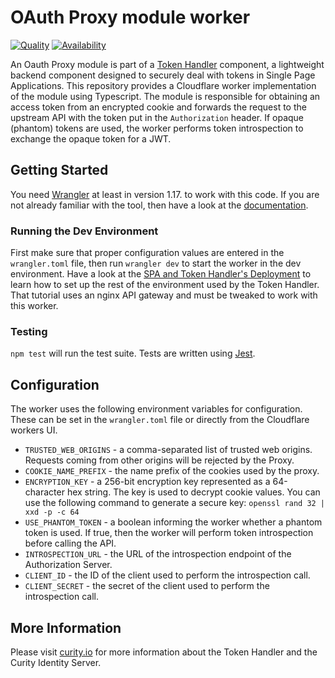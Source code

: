 # OAuth Proxy module worker 

[![Quality](https://img.shields.io/badge/quality-experiment-red)](https://curity.io/resources/code-examples/status/)
[![Availability](https://img.shields.io/badge/availability-source-blue)](https://curity.io/resources/code-examples/status/)

An Oauth Proxy module is part of a [Token Handler](https://curity.io/resources/learn/the-token-handler-pattern/) component, a lightweight backend component designed to securely deal with tokens in Single Page Applications. This repository provides a Cloudflare worker implementation of the module using Typescript. The module is responsible for obtaining an access token from an encrypted cookie and forwards the request to the upstream API with the token put in the `Authorization` header. If opaque (phantom) tokens are used, the worker performs token introspection to exchange the opaque token for a JWT.

## Getting Started

 You need [Wrangler](https://github.com/cloudflare/wrangler) at least in version 1.17. to work with this code. If you are not already familiar with the tool, then have a look at the [documentation](https://developers.cloudflare.com/workers/tooling/wrangler/).

### Running the Dev Environment

First make sure that proper configuration values are entered in the `wrangler.toml` file, then run `wrangler dev` to start the worker in the dev environment. Have a look at the [SPA and Token Handler's Deployment](https://github.com/curityio/spa-using-token-handler) to learn how to set up the rest of the environment used by the Token Handler. That tutorial uses an nginx API gateway and must be tweaked to work with this worker. 

### Testing

`npm test` will run the test suite. Tests are written using [Jest](https://jestjs.io/).

## Configuration

The worker uses the following environment variables for configuration. These can be set in the `wrangler.toml` file or directly from the Cloudflare workers UI.

- `TRUSTED_WEB_ORIGINS` - a comma-separated list of trusted web origins. Requests coming from other origins will be rejected by the Proxy.
- `COOKIE_NAME_PREFIX` - the name prefix of the cookies used by the proxy.
- `ENCRYPTION_KEY` - a 256-bit encryption key represented as a 64-character hex string. The key is used to decrypt cookie values. You can use the following command to generate a secure key: `openssl rand 32 | xxd -p -c 64`
- `USE_PHANTOM_TOKEN` - a boolean informing the worker whether a phantom token is used. If true, then the worker will perform token introspection before calling the API.
- `INTROSPECTION_URL` - the URL of the introspection endpoint of the Authorization Server.
- `CLIENT_ID` - the ID of the client used to perform the introspection call.
- `CLIENT_SECRET` - the secret of the client used to perform the introspection call.

## More Information

Please visit [curity.io](https://curity.io/) for more information about the Token Handler and the Curity Identity Server.
